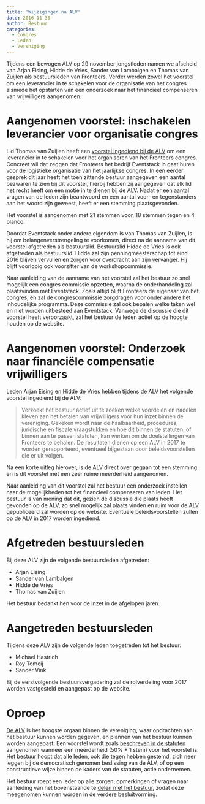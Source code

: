 ```yaml
---
title: 'Wijzigingen na ALV'
date: 2016-11-30
author: Bestuur
categories:
  - Congres
  - Leden
  - Vereniging
---
```


Tijdens een bewogen ALV op 29 november jongstleden namen we afscheid van Arjan Eising, Hidde de Vries, Sander van Lambalgen en Thomas van Zuijlen als bestuursleden van Fronteers. Verder werden zowel het voorstel om een leverancier in te schakelen voor de organisatie van het congres alsmede het opstarten van een onderzoek naar het financieel compenseren van vrijwilligers aangenomen.

# Aangenomen voorstel: inschakelen leverancier voor organisatie congres

Lid Thomas van Zuijlen heeft een [voorstel ingediend bij de ALV](/blog/2016/11/alv-2016-motie-andere-aanpak-organisatie-congres) om een leverancier in te schakelen voor het organiseren van het Fronteers congres. Concreet wil dat zeggen dat Fronteers het bedrijf Eventstack in gaat huren voor de logistieke organisatie van het jaarlijkse congres. In een eerder gesprek dit jaar heeft het toen zittende bestuur aangegeven een aantal bezwaren te zien bij dit voorstel, hierbij hebben zij aangegeven dat elk lid het recht heeft om een motie in te dienen bij de ALV. Nadat er een aantal vragen van de leden zijn beantwoord en een aantal voor- en tegenstanders aan het woord zijn geweest, heeft er een stemming plaatsgevonden.

Het voorstel is aangenomen met 21 stemmen voor, 18 stemmen tegen en 4 blanco.

Doordat Eventstack onder andere eigendom is van Thomas van Zuijlen, is hij om belangenverstrengeling te voorkomen, direct na de aanname van dit voorstel afgetreden als bestuurslid. Bestuurslid Hidde de Vries is ook afgetreden als bestuurslid. Hidde zal zijn penningmeesterschap tot eind 2016 blijven vervullen en zorgen voor overdracht aan zijn vervanger. Hij blijft voorlopig ook voorzitter van de workshopcommissie.

Naar aanleiding van de aanname van het voorstel zal het bestuur zo snel mogelijk een congres commissie opzetten, waarna de onderhandeling zal plaatsvinden met Eventstack. Zoals altijd blijft Fronteers de eigenaar van het congres, en zal de congrescommissie zorgdragen voor onder andere het inhoudelijke programma. Deze commissie zal ook bepalen welke taken wel en niet worden uitbesteed aan Eventstack. Vanwege de discussie die dit voorstel heeft veroorzaakt, zal het bestuur de leden actief op de hoogte houden op de website.

# Aangenomen voorstel: Onderzoek naar financiële compensatie vrijwilligers

Leden Arjan Eising en Hidde de Vries hebben tijdens de ALV het volgende voorstel ingediend bij de ALV:

> Verzoekt het bestuur actief uit te zoeken welke voordelen en nadelen kleven aan het betalen van vrijwilligers voor hun inzet binnen de vereniging. Gekeken wordt naar de haalbaarheid, procedures, juridische en fiscale vraagstukken en hoe dit binnen de statuten, of binnen aan te passen statuten, kan werken om de doelstellingen van Fronteers te behalen. De resultaten dienen op een ALV in 2017 te worden gerapporteerd, eventueel bijgestaan door beleidsvoorstellen die er uit volgen.

Na een korte uitleg hierover, is de ALV direct over gegaan tot een stemming en is dit voorstel met een zeer ruime meerderheid aangenomen.

Naar aanleiding van dit voorstel zal het bestuur een onderzoek instellen naar de mogelijkheden tot het financieel compenseren van leden. Het bestuur is van mening dat dit, gezien de discussie die plaats heeft gevonden op de ALV, zo snel mogelijk zal plaats vinden en ruim voor de ALV gepubliceerd zal worden op de website. Eventuele beleidsvoorstellen zullen op de ALV in 2017 worden ingediend.

# Afgetreden bestuursleden

Bij deze ALV zijn de volgende bestuursleden afgetreden:

- Arjan Eising
- Sander van Lambalgen
- Hidde de Vries
- Thomas van Zuijlen

Het bestuur bedankt hen voor de inzet in de afgelopen jaren.

# Aangetreden bestuursleden

Tijdens deze ALV zijn de volgende leden toegetreden tot het bestuur:

- Michael Hastrich
- Roy Tomeij
- Sander Vink

Bij de eerstvolgende bestuursvergadering zal de rolverdeling voor 2017 worden vastgesteld en aangepast op de website.

# Oproep

[De ALV](/vereniging/alv) is het hoogste orgaan binnen de vereniging, waar opdrachten aan het bestuur kunnen worden gegeven, en plannen van het bestuur kunnen worden aangepast. Een voorstel wordt zoals [beschreven in de statuten](/vereniging/geschiedenis/statuten) aangenomen wanneer een meerderheid (50% + 1 stem) voor het voorstel is. Het bestuur hoopt dat alle leden, ook die tegen hebben gestemd, zich neer leggen bij de democratisch genomen beslissing van de ALV, of op een constructieve wijze binnen de kaders van de statuten, actie ondernemen.

Het bestuur roept een ieder op alle zorgen, opmerkingen of vragen naar aanleiding van het bovenstaande te [delen met het bestuur](/contact), zodat deze meegenomen kunnen worden in de verdere besluitvorming.
